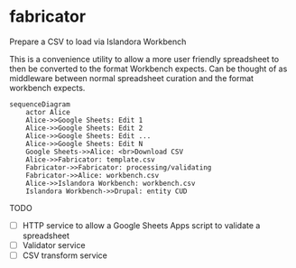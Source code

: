 # fabricator

Prepare a CSV to load via Islandora Workbench

This is a convenience utility to allow a more user friendly spreadsheet to then be converted to the format Workbench expects. Can be thought of as middleware between normal spreadsheet curation and the format workbench expects.

```mermaid
sequenceDiagram
    actor Alice
    Alice->>Google Sheets: Edit 1
    Alice->>Google Sheets: Edit 2
    Alice->>Google Sheets: Edit ...
    Alice->>Google Sheets: Edit N
    Google Sheets->>Alice: <br>Download CSV
    Alice->>Fabricator: template.csv
    Fabricator->>Fabricator: processing/validating
    Fabricator->>Alice: workbench.csv
    Alice->>Islandora Workbench: workbench.csv
    Islandora Workbench->>Drupal: entity CUD
```

TODO
- [ ] HTTP service to allow a Google Sheets Apps script to validate a spreadsheet
- [ ] Validator service
- [ ] CSV transform service
